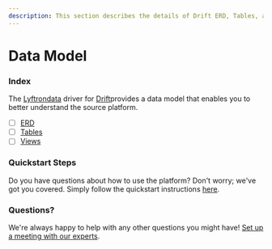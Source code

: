 ```yaml
---
description: This section describes the details of Drift ERD, Tables, and Views.
---
```


# Data Model

### Index

The  [Lyftrondata](https://www.lyftrondata.com/) driver for [Drift](https://www.lyftrondata.com/integration/marketing-analytics/drift/)provides a data model that enables you to better understand the source platform.

* [ ] [ERD](../../../marketing-analytics/drift/data-model/erd.md)
* [ ] [Tables](../../../marketing-analytics/drift/data-model/tables.md)
* [ ] [Views](../../../marketing-analytics/drift/data-model/views.md)

### Quickstart Steps

Do you have questions about how to use the platform? Don't worry; we've got you covered. Simply follow the quickstart instructions [here](../../../marketing-analytics/drift/quickstart-steps.md).

### Questions? <a href="#questions" id="questions"></a>

We're always happy to help with any other questions you might have! [Set up a meeting with our experts](https://www.lyftrondata.com/book-a-meeting/).

